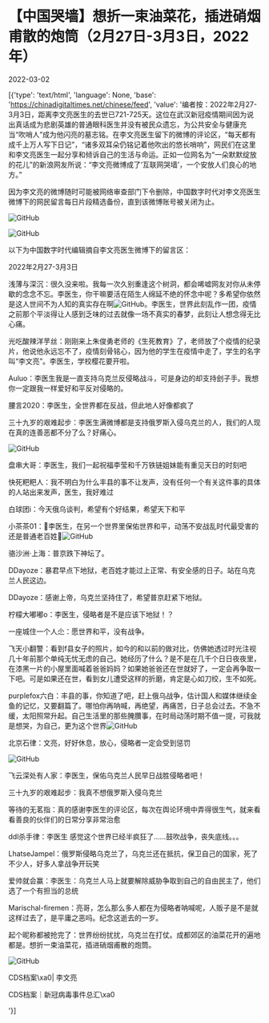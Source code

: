 # 【中国哭墙】想折一束油菜花，插进硝烟甫散的炮筒（2月27日-3月3日，2022年）

2022-03-02

[{'type': 'text/html', 'language': None, 'base': 'https://chinadigitaltimes.net/chinese/feed', 'value': '编者按：2022年2月27-3月3日，距离李文亮医生的去世已721-725天。这位在武汉新冠疫情期间因为说出真话成为悲剧英雄的普通眼科医生并没有被民众遗忘，为公共安全与健康充当“吹哨人”成为他闪亮的墓志铭。在李文亮医生留下的微博的评论区，“每天都有成千上万人写下日记”，“诸多双耳朵仍铭记着他吹出的悠长哨响”，网民们在这里和李文亮医生一起分享和倾诉自己的生活与命运。正如一位网名为“一朵默默绽放的花儿”的新浪网友所说：“李文亮微博成了‘互联网哭墙’，一个安放人们良心的地方。”

因为李文亮的微博随时可能被网络审查部门下令删除，中国数字时代对李文亮医生微博下的网民留言每日片段精选备份，直到该微博账号被关闭为止。

![GitHub](https://chinadigitaltimes.net/chinese/files/2020/03/Screenshot-2020-03-13-10.48.21.png)

![GitHub](https://chinadigitaltimes.net/chinese/files/2020/03/Screenshot-2020-03-15-11.01.33.png)

以下为中国数字时代编辑摘自李文亮医生微博下的留言区：

2022年2月27-3月3日

浅薄与深沉：很久没来啦。我每一次久别重逢这个树洞，都会唏嘘网友对你从未停歇的念念不忘。李医生，你干嘛要活在陌生人绵延不绝的怀念中呢？多希望你依然是这人世间不为人知的真实存在啊![GitHub](https://chinadigitaltimes.net/chinese/files/2022/03/post-677592-621fbb016715d.png)。李医生，世界此刻乱作一团，疫情之前那个平淡得让人感到乏味的过去就像一场不真实的春梦，此刻让人想念得无比心痛。

光吃酸辣洋芋丝：刚刚来上朱俊勇老师的《生死教育》了，老师放了个疫情的纪录片，他说他永远忘不了，疫情刻骨铭心，因为他的学生在疫情中走了，学生的名字叫“李文亮”。李医生，学校樱花要开啦。

Auluo：李医生我是一直支持乌克兰反侵略战斗，可是身边的却支持刽子手。我想你一定跟我一样爱好和平反对侵略的。

腰言2020：李医生，全世界都在反战，但此地人好像都疯了

三十九岁的艰难起步：李医生满微博都是支持俄罗斯入侵乌克兰的人，我们的人现在真的连善恶都不分了么？好痛心。

![GitHub](https://chinadigitaltimes.net/chinese/files/2022/03/post-677592-621fbb01a6fc6.png)

盘串大哥：李医生，我们一起祝福李莹和千万铁链姐妹能有重见天日的时刻吧

快死粑粑人：我不明白为什么丰县的事不让发声，没有任何一个有关这件事的具体的人站出来发声，医生，我好难过

白球团i：今天俄乌谈判，希望有个好结果，希望天下和平

小茶茶01：🙏李医生，在另一个世界里保佑世界和平，动荡不安战乱时代最受害的还是普通老百姓🙏![GitHub](https://chinadigitaltimes.net/chinese/files/2022/03/post-677592-621fbb016715d.png)

骆沙洲·上海：普京跌下神坛了。

DDayoze：暴君早点下地狱，老百姓才能过上正常、有安全感的日子。站在乌克兰人民这边。

DDayoze：感谢上帝，乌克兰坚持住了，希望普京赶紧下地狱。

柠檬大嘟嘟o：李医生，侵略者是不是应该下地狱！？

一座城住一个人尐：愿世界和平，没有战争。

飞天小翻警：看到f县女子的照片，如今的和以前的做对比，仿佛她透过时光注视几十年前那个单纯无忧无虑的自己。她经历了什么？是不是在几千个日日夜夜里，在漆黑一片的小屋里面喊着爸爸妈妈？如果她爸爸还在世就好了，一定会再争取一下吧。可是如果还在世，看到女儿遭受这样的折磨，肯定是心如刀绞，生不如死。

purplefox六白：丰县的事，你知道了吧，赶上俄乌战争，估计国人和媒体继续金鱼的记忆，又要翻篇了。哪怕你再呐喊，再绝望，再痛苦，日子总会过去。不急不缓，太阳照常升起。自己生活里的那些腌臢事，在时局动荡时期不值一提，可我就是想哭，为自己，更为这个世界![GitHub](https://chinadigitaltimes.net/chinese/files/2022/03/post-677592-621fbb01c7943.png)

北京石律：文亮，好好休息，放心，侵略者一定会受到惩罚

![GitHub](https://chinadigitaltimes.net/chinese/files/2022/03/post-677592-621fbb0217d07.)

飞云深处有人家：李医生，保佑乌克兰人民早日战胜侵略者吧！

三十九岁的艰难起步：我真不想俄罗斯入侵乌克兰

等待的无茗指：真的感谢李医生的评论区，每次在舆论环境中弄得很生气，就来看看善良的伙伴们的日常分享非常治愈

ddl杀手律：李医生 感觉这个世界已经半疯狂了……鼓吹战争，丧失底线。。。

LhatseJampel：俄罗斯侵略乌克兰了，乌克兰还在抵抗，保卫自己的国家，死了不少人，好多人拿战争开玩笑

爱帅就会赢：李医生：乌克兰人马上就要解除威胁争取到自己的自由民主了，他们选了一个有担当的总统

Marischal-firemen：亮哥，怎么那么多人都在为侵略者呐喊呢，人贩子是不是就这样过去了，是平庸之恶吗。纪念这逝去的一岁。

起个昵称都被抢完了：世界纷纷扰扰，乌克兰在打仗。成都郊区的油菜花开的遍地都是。想折一束油菜花，插进硝烟甫散的炮筒。



![GitHub](https://chinadigitaltimes.net/chinese/files/2020/03/37-150x150.jpg)

CDS档案\xa0| 李文亮

CDS档案｜新冠病毒事件总汇\xa0

'}]